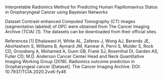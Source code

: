 Interpretable Radiomics Method for Predicting Human Papillomavirus Status in Oropharyngeal Cancer using Bayesian Networks

Dataset
Contrast-enhanced Computed Tomography (CT) images (segmentation labeled) of OPC were obtained from The Cancer Imaging Archive (TCIA) [1]. The datasets can be downloaded from their official sites.


References
[1] Elhalawani H, White AL, Zafereo J, Wong AJ, Berends JE, AboHashem S, Williams B, Aymard JM, Kanwar A, Perni S, Mulder S, Rock CD, Grossberg A, Mohamed A, Gunn GB, Frank SJ, Rosenthal DI, Garden AS, Fuller CD;  M.D. Anderson Cancer Center Head and Neck Quantitative Imaging Working Group (2018). Radiomics outcome prediction in Oropharyngeal cancer [Dataset]. The Cancer Imaging Archive. DOI: 10.7937/TCIA.2020.2vx6-fy46
